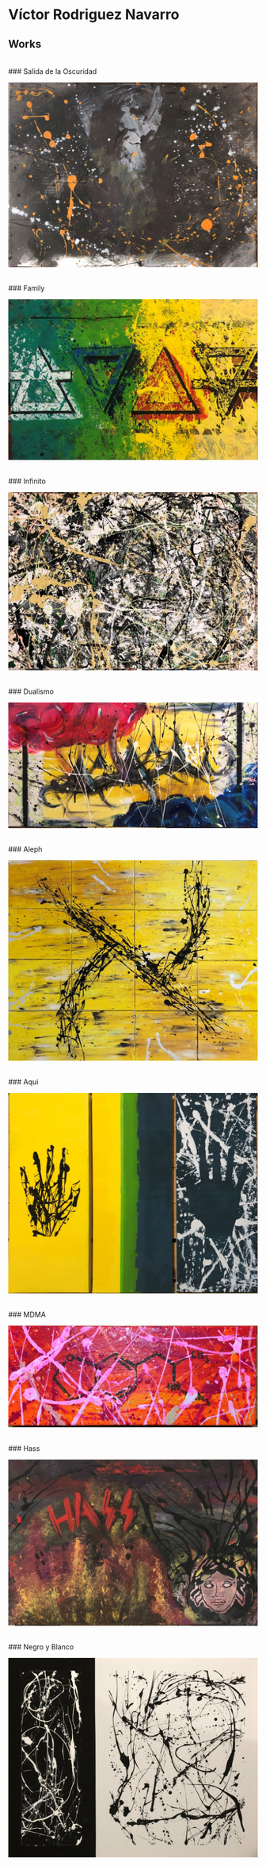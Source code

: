 # Víctor Rodriguez Navarro

## Works

<br />
### Salida de la Oscuridad

[![Salida de la Oscuridad](./2021/img/01beta/Salida.jpg)](./2021/01-salida-de-la-oscuridad)

<br />
### Family

[![Family](./2021/img/02/Family.jpg)](./2021/02-family)

<br />
### Infinito

[![Infinito](./2021/img/03/Infinito.jpg)](./2021/3)

<br />
### Dualismo

[![Dualismo](./2021/img/04/Dualismo.jpg)](./2021/4)

<br />
### Aleph

[![Aleph](./2021/img/05/Aleph.jpg)](./2021/5)

<br />
### Aqui

[![Aqui](./2021/img/06/Aqui.jpg)](./2021/6)

<br />
### MDMA

[![MDMA](./2021/img/07/MDMA.jpg)](./2021/7)

<br />
### Hass

[![Hass](./2021/img/08/Hass.jpg)](./2021/8)

<br />
### Negro y Blanco

[![NYB](./2021/img/09/Black.jpg)](./2021/9)

